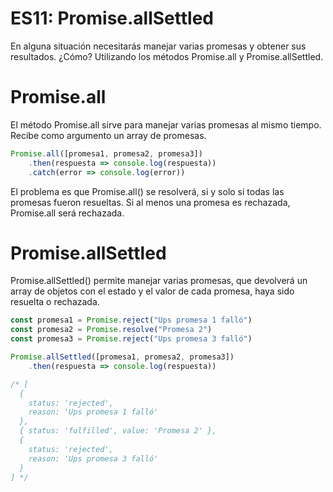 # ES11: Promise.allSettled
En alguna situación necesitarás manejar varias promesas y obtener sus resultados. ¿Cómo? Utilizando los métodos Promise.all y Promise.allSettled.

# Promise.all
El método Promise.all sirve para manejar varias promesas al mismo tiempo. Recibe como argumento un array de promesas.

```js
Promise.all([promesa1, promesa2, promesa3])
    .then(respuesta => console.log(respuesta))
    .catch(error => console.log(error))
```

El problema es que Promise.all() se resolverá, si y solo si todas las promesas fueron resueltas. Si al menos una promesa es rechazada, Promise.all será rechazada.

# Promise.allSettled
Promise.allSettled() permite manejar varias promesas, que devolverá un array de objetos con el estado y el valor de cada promesa, haya sido resuelta o rechazada.

```js
const promesa1 = Promise.reject("Ups promesa 1 falló")
const promesa2 = Promise.resolve("Promesa 2")
const promesa3 = Promise.reject("Ups promesa 3 falló")

Promise.allSettled([promesa1, promesa2, promesa3])
    .then(respuesta => console.log(respuesta))

/* [
  {
    status: 'rejected',
    reason: 'Ups promesa 1 falló'
  },
  { status: 'fulfilled', value: 'Promesa 2' },
  {
    status: 'rejected',
    reason: 'Ups promesa 3 falló'
  }
] */
```